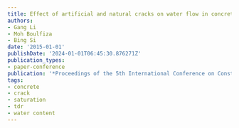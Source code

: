 ```yaml
---
title: Effect of artificial and natural cracks on water flow in concrete
authors:
- Gang Li
- Moh Boulfiza
- Bing Si
date: '2015-01-01'
publishDate: '2024-01-01T06:45:30.876271Z'
publication_types:
- paper-conference
publication: '*Proceedings of the 5th International Conference on Construction Materials*'
tags:
- concrete
- crack
- saturation
- tdr
- water content
---
```

